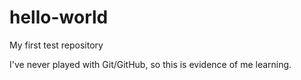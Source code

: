 # hello-world
My first test repository 

I've never played with Git/GitHub, so this is evidence of me learning.
